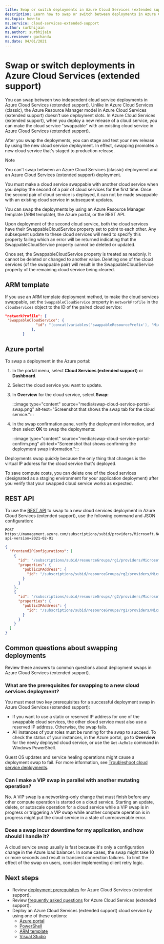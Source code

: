 ```yaml
---
title: Swap or switch deployments in Azure Cloud Services (extended support)
description: Learn how to swap or switch between deployments in Azure Cloud Services (extended support).
ms.topic: how-to
ms.service: cloud-services-extended-support
author: surbhijain
ms.author: surbhijain
ms.reviewer: gachandw
ms.date: 04/01/2021
---
```


# Swap or switch deployments in Azure Cloud Services (extended support)

You can swap between two independent cloud service deployments in Azure Cloud Services (extended support). Unlike in Azure Cloud Services (classic), the Azure Resource Manager model in Azure Cloud Services (extended support) doesn't use deployment slots. In Azure Cloud Services (extended support), when you deploy a new release of a cloud service, you can make the cloud service "swappable" with an existing cloud service in Azure Cloud Services (extended support).

After you swap the deployments, you can stage and test your new release by using the new cloud service deployment. In effect, swapping promotes a new cloud service that's staged to production release.

> [!NOTE]
> You can't swap between an Azure Cloud Services (classic) deployment and an Azure Cloud Services (extended support) deployment.

You must make a cloud service swappable with another cloud service when you deploy the second of a pair of cloud services for the first time. Once the second pair of cloud service is deployed, it can not be made swappable with an existing cloud service in subsequent updates.

You can swap the deployments by using an Azure Resource Manager template (ARM template), the Azure portal, or the REST API.

Upon deployment of the second cloud service, both the cloud services have their SwappableCloudService property set to point to each other. Any subsequent update to these cloud services will need to specify this property failing which an error will be returned indicating that the SwappableCloudService property cannot be deleted or updated.

Once set, the SwappableCloudService property is treated as readonly. It cannot be deleted or changed to another value. Deleting one of the cloud services (of the swappable pair) will result in the SwappableCloudService  property of the remaining cloud service being cleared.

## ARM template

If you use an ARM template deployment method, to make the cloud services swappable, set the `SwappableCloudService` property in `networkProfile` in the `cloudServices` object to the ID of the paired cloud service:

```json
"networkProfile": {
 "SwappableCloudService": {
              "id": "[concat(variables('swappableResourcePrefix'), 'Microsoft.Compute/cloudServices/', parameters('cloudServicesToBeSwappedWith'))]"
            },
        }
```

## Azure portal

To swap a deployment in the Azure portal:

1. In the portal menu, select **Cloud Services (extended support)** or **Dashboard**.
1. Select the cloud service you want to update.
1. In **Overview** for the cloud service, select **Swap**:

   :::image type="content" source="media/swap-cloud-service-portal-swap.png" alt-text="Screenshot that shows the swap tab for the cloud service.":::

1. In the swap confirmation pane, verify the deployment information, and then select **OK** to swap the deployments:

   :::image type="content" source="media/swap-cloud-service-portal-confirm.png" alt-text="Screenshot that shows confirming the deployment swap information.":::

Deployments swap quickly because the only thing that changes is the virtual IP address for the cloud service that's deployed.

To save compute costs, you can delete one of the cloud services (designated as a staging environment for your application deployment) after you verify that your swapped cloud service works as expected.

## REST API

To use the [REST API](/rest/api/load-balancer/load-balancers/swap-public-ip-addresses) to swap to a new cloud services deployment in Azure Cloud Services (extended support), use the following command and JSON configuration:

```http
POST https://management.azure.com/subscriptions/subid/providers/Microsoft.Network/locations/westus/setLoadBalancerFrontendPublicIpAddresses?api-version=2021-02-01
```

```json
{
  "frontendIPConfigurations": [
    {
      "id": "/subscriptions/subid/resourceGroups/rg1/providers/Microsoft.Network/loadBalancers/lb1/frontendIPConfigurations/lbfe1",
      "properties": {
        "publicIPAddress": {
          "id": "/subscriptions/subid/resourceGroups/rg2/providers/Microsoft.Network/publicIPAddresses/pip2"
        }
      }
    },
    {
      "id": "/subscriptions/subid/resourceGroups/rg2/providers/Microsoft.Network/loadBalancers/lb2/frontendIPConfigurations/lbfe2",
      "properties": {
        "publicIPAddress": {
          "id": "/subscriptions/subid/resourceGroups/rg1/providers/Microsoft.Network/publicIPAddresses/pip1"
        }
      }
    }
  ]
}
```

## Common questions about swapping deployments

Review these answers to common questions about deployment swaps in Azure Cloud Services (extended support).

### What are the prerequisites for swapping to a new cloud services deployment?

You must meet two key prerequisites for a successful deployment swap in Azure Cloud Services (extended support):

* If you want to use a static or reserved IP address for one of the swappable cloud services, the other cloud service must also use a reserved IP address. Otherwise, the swap fails.
* All instances of your roles must be running for the swap to succeed. To check the status of your instances, in the Azure portal, go to **Overview** for the newly deployed cloud service, or use the `Get-AzRole` command in Windows PowerShell.

Guest OS updates and service healing operations might cause a deployment swap to fail. For more information, see [Troubleshoot cloud service deployments](../cloud-services/cloud-services-troubleshoot-deployment-problems.md).

### Can I make a VIP swap in parallel with another mutating operation?

No. A VIP swap is a networking-only change that must finish before any other compute operation is started on a cloud service. Starting an update, delete, or autoscale operation for a cloud service while a VIP swap is in progress or triggering a VIP swap while another compute operation is in progress might put the cloud service in a state of unrecoverable error.

### Does a swap incur downtime for my application, and how should I handle it?

A cloud service swap usually is fast because it's only a configuration change in the Azure load balancer. In some cases, the swap might take 10 or more seconds and result in transient connection failures. To limit the effect of the swap on users, consider implementing client retry logic.

## Next steps 

* Review [deployment prerequisites](deploy-prerequisite.md) for Azure Cloud Services (extended support).
* Review [frequently asked questions](faq.yml) for Azure Cloud Services (extended support).
* Deploy an Azure Cloud Services (extended support) cloud service by using one of these options:
  * [Azure portal](deploy-portal.md)
  * [PowerShell](deploy-powershell.md)
  * [ARM template](deploy-template.md)
  * [Visual Studio](deploy-visual-studio.md)
